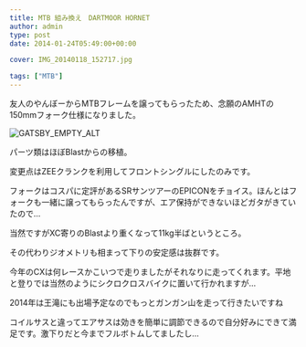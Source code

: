 ```yaml
---
title: MTB 組み換え　DARTMOOR HORNET
author: admin
type: post
date: 2014-01-24T05:49:00+00:00

cover: IMG_20140118_152717.jpg

tags: ["MTB"]
---
```


友人のやんぼーからMTBフレームを譲ってもらったため、念願のAMHTの150mmフォーク仕様になりました。

![GATSBY_EMPTY_ALT](IMG_20140118_152717.jpg)

パーツ類はほぼBlastからの移植。

変更点はZEEクランクを利用してフロントシングルにしたのみです。

フォークはコスパに定評があるSRサンツアーのEPICONをチョイス。ほんとはフォークも一緒に譲ってもらったんですが、エア保持ができないほどガタがきていたので…

当然ですがXC寄りのBlastより重くなって11kg半ばというところ。

その代わりジオメトリも相まって下りの安定感は抜群です。

今年のCXは何レースかこいつで走りましたがそれなりに走ってくれます。平地と登りでは当然のようにシクロクロスバイクに置いて行かれますが…

2014年は王滝にも出場予定なのでもっとガンガン山を走って行きたいですね

コイルサスと違ってエアサスは効きを簡単に調節できるので自分好みにできて満足です。激下りだと今までフルボトムしてましたし…
